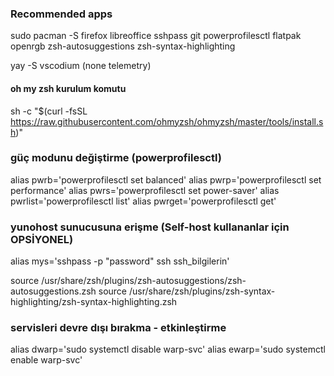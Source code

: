 ### Recommended apps

sudo pacman -S firefox libreoffice sshpass git powerprofilesctl flatpak openrgb zsh-autosuggestions zsh-syntax-highlighting

yay -S vscodium (none telemetry)

#### oh my zsh kurulum komutu

sh -c "$(curl -fsSL https://raw.githubusercontent.com/ohmyzsh/ohmyzsh/master/tools/install.sh)"

### güç modunu değiştirme (powerprofilesctl)

alias pwrb='powerprofilesctl set balanced'
alias pwrp='powerprofilesctl set performance'
alias pwrs='powerprofilesctl set power-saver'
alias pwrlist='powerprofilesctl list'
alias pwrget='powerprofilesctl get'

### yunohost sunucusuna erişme (Self-host kullananlar için OPSİYONEL)

alias mys='sshpass -p "password" ssh ssh_bilgilerin'

source /usr/share/zsh/plugins/zsh-autosuggestions/zsh-autosuggestions.zsh
source /usr/share/zsh/plugins/zsh-syntax-highlighting/zsh-syntax-highlighting.zsh

### servisleri devre dışı bırakma - etkinleştirme

alias dwarp='sudo systemctl disable warp-svc'
alias ewarp='sudo systemctl enable warp-svc'
